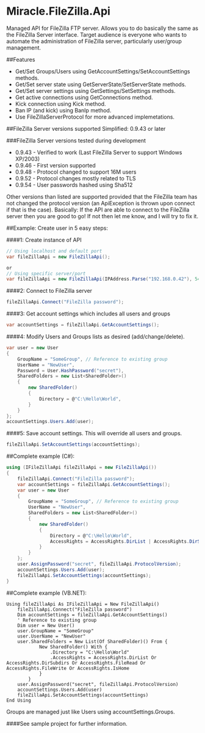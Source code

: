 Miracle.FileZilla.Api
=====================

Managed API for FileZilla FTP server. Allows you to do basically the same as the FileZilla Server interface.
Target audience is everyone who wants to automate the administration of FileZilla server, particularly user/group management.

##Features
* Get/Set Groups/Users using GetAccountSettings/SetAccountSettings methods.
* Get/Set server state using GetServerState/SetServerState methods.
* Get/Set server settings using GetSettings/SetSettings methods.
* Get active connections using GetConnections method.
* Kick connection using Kick method.
* Ban IP (and kick) using BanIp method.
* Use FileZillaServerProtocol for more advanced implemetations.

##FileZilla Server versions supported
Simplified: 0.9.43 or later

###FileZilla Server versions tested during development
* 0.9.43 - Verified to work (Last FileZilla Server to support Windows XP/2003)
* 0.9.46 - First version supported
* 0.9.48 - Protocol changed to support 16M users
* 0.9.52 - Protocol changes mostly related to TLS
* 0.9.54 - User passwords hashed using Sha512

Other versions than listed are supported provided that the FileZilla team has not changed the protocol version (an ApiException is thrown upon connect if that is the case).
Basically: If the API are able to connect to the FileZilla server then you are good to go!
If not then let me know, and I will try to fix it.

##Example: Create user in 5 easy steps:

####1: Create instance of API
```csharp
// Using localhost and default port
var fileZillaApi = new FileZillaApi();

or
// Using specific server/port
var fileZillaApi = new FileZillaApi(IPAddress.Parse("192.168.0.42"), 54321);
```

####2: Connect to FileZilla server
```csharp
fileZillaApi.Connect("FileZilla password");
```

####3: Get account settings which includes all users and groups
```csharp
var accountSettings = fileZillaApi.GetAccountSettings();
```

####4: Modify Users and Groups lists as desired (add/change/delete). 
```csharp
var user = new User
{
	GroupName = "SomeGroup", // Reference to existing group
	UserName = "NewUser",
	Password = User.HashPassword("secret"),
	SharedFolders = new List<SharedFolder>()
	{
		new SharedFolder()
		{
			Directory = @"C:\Hello\World",
		}
	}
};
accountSettings.Users.Add(user);
```
####5: Save account settings. This will override all users and groups. 
```csharp
fileZillaApi.SetAccountSettings(accountSettings);
```

##Complete example (C#):
```csharp
using (IFileZillaApi fileZillaApi = new FileZillaApi())
{
    fileZillaApi.Connect("FileZilla password");
    var accountSettings = fileZillaApi.GetAccountSettings();
    var user = new User
    {
        GroupName = "SomeGroup", // Reference to existing group
        UserName = "NewUser",
        SharedFolders = new List<SharedFolder>()
        {
            new SharedFolder()
            {
                Directory = @"C:\Hello\World",
                AccessRights = AccessRights.DirList | AccessRights.DirSubdirs | AccessRights.FileRead | AccessRights.FileWrite | AccessRights.IsHome
            }
        }
    };
	user.AssignPassword("secret", fileZillaApi.ProtocolVersion);
    accountSettings.Users.Add(user);
    fileZillaApi.SetAccountSettings(accountSettings);
}
```
##Complete example (VB.NET):
```vbnet
Using fileZillaApi As IFileZillaApi = New FileZillaApi()
    fileZillaApi.Connect("FileZilla password")
    Dim accountSettings = fileZillaApi.GetAccountSettings()
    ' Reference to existing group
    Dim user = New User()
    user.GroupName = "SomeGroup"
    user.UserName = "NewUser"
    user.SharedFolders = New List(Of SharedFolder)() From {
            New SharedFolder() With {
                .Directory = "C:\Hello\World"
				.AccessRights = AccessRights.DirList Or AccessRights.DirSubdirs Or AccessRights.FileRead Or AccessRights.FileWrite Or AccessRights.IsHome
            }
        }
    user.AssignPassword("secret", fileZillaApi.ProtocolVersion)
    accountSettings.Users.Add(user)
    fileZillaApi.SetAccountSettings(accountSettings)
End Using
```

Groups are managed just like Users using accountSettings.Groups.

####See sample project for further information.
